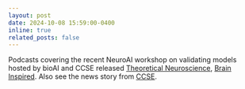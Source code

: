 ```yaml
---
layout: post
date: 2024-10-08 15:59:00-0400
inline: true
related_posts: false
---
```


Podcasts covering the recent NeuroAI workshop on validating models hosted by bioAI and CCSE released [Theoretical Neuroscience](https://theoreticalneuroscience.no/thn19/), [Brain Inspired](https://braininspired.co/podcast/195/). Also see the news story from [CCSE](https://www.mn.uio.no/ccse/english/about/news-and-events/news/navigating-the-future-of-neuroai.html).
